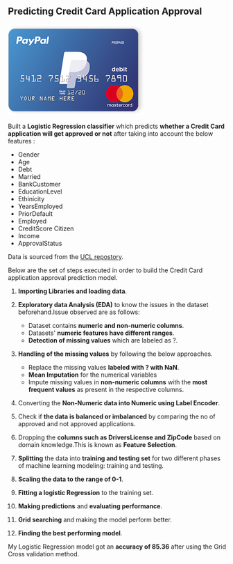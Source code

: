 ## Predicting Credit Card Application Approval 

![](/images/Credit_Card.png)

Built a **Logistic Regression classifier** which predicts **whether a Credit Card application will get approved or not** after taking into account the below features :
* Gender 
* Age   
* Debt  
* Married   
* BankCustomer 
* EducationLevel  
* Ethinicity
* YearsEmployed 
* PriorDefault  
* Employed   
* CreditScore Citizen   
* Income  
* ApprovalStatus  

Data is sourced from the [UCL repostory](http://archive.ics.uci.edu/ml/datasets/credit+approval).

Below are the set of steps executed in order to build the Credit Card application approval prediction model. 

1. **Importing Libraries and loading data**.

2. **Exploratory data Analysis (EDA)** to know the issues in the dataset beforehand.Issue observed are as follows:
    + Dataset contains **numeric and non-numeric columns**.
    + Datasets' **numeric features have different ranges**.
    + **Detection of missing values** which are labeled as ?.
    
3. **Handling of the missing values** by following the below approaches.
    - Replace the missing values **labeled with ? with NaN**.
    - **Mean Imputation** for the numerical variables
    - Impute missing values in **non-numeric columns** with the **most frequent values** as present in the respective columns.

4. Converting the **Non-Numeric data into Numeric using Label Encoder**.
   
5. Check if **the data is balanced or imbalanced** by comparing the no of approved and not approved applications.

6. Dropping the **columns such as DriversLicense and ZipCode** based on domain knowledge.This is known as **Feature Selection**.

7. **Splitting** the data into **training and testing set** for two different phases of machine learning modeling: training and testing.

8. **Scaling the data to the range of 0-1**.

9. **Fitting a logistic Regression** to the training set.

10. **Making predictions** and **evaluating performance**.

11. **Grid searching** and making the model perform better.

12. **Finding the best performing model**.

My Logistic Regression model got an **accuracy of 85.36** after using the Grid Cross validation method.   
